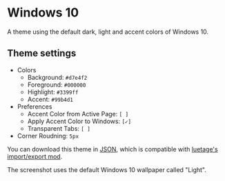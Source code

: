 # Windows 10

A theme using the default dark, light and accent colors of Windows 10.

## Theme settings

- Colors
  - Background: `#d7e4f2`
  - Foreground: `#000000`
  - Highlight: `#3399ff`
  - Accent: `#99b4d1`
- Preferences
  - Accent Color from Active Page: `[ ]`
  - Apply Accent Color to Windows: `[✓]`
  - Transparent Tabs: `[ ]`
- Corner Roudning: `5px`

You can download this theme in [JSON](windows_10_theme.json), which is compatible with [luetage's](https://github.com/luetage) [import/export mod](https://forum.vivaldi.net/topic/33154/import-and-export-themes).

The screenshot uses the default Windows 10 wallpaper called "Light".
